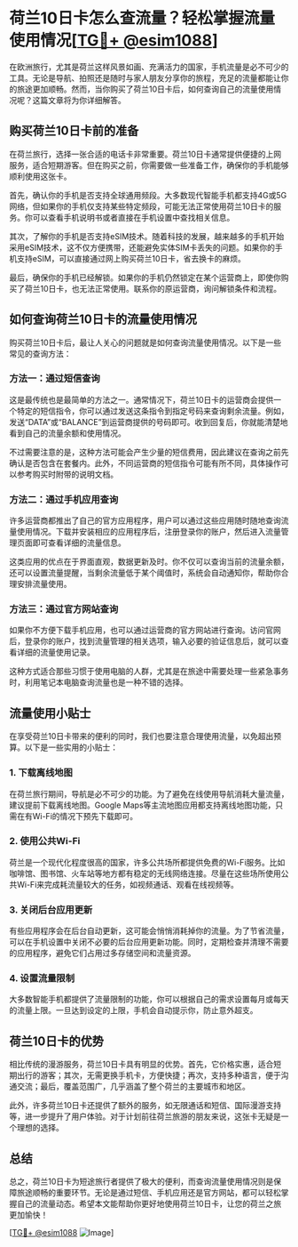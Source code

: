 # 荷兰10日卡怎么查流量？轻松掌握流量使用情况[[TG💪+ @esim1088](https://t.me/s/esim1088)]

在欧洲旅行，尤其是荷兰这样风景如画、充满活力的国家，手机流量是必不可少的工具。无论是导航、拍照还是随时与家人朋友分享你的旅程，充足的流量都能让你的旅途更加顺畅。然而，当你购买了荷兰10日卡后，如何查询自己的流量使用情况呢？这篇文章将为你详细解答。

## 购买荷兰10日卡前的准备

在荷兰旅行，选择一张合适的电话卡非常重要。荷兰10日卡通常提供便捷的上网服务，适合短期游客。但在购买之前，你需要做一些准备工作，确保你的手机能够顺利使用这张卡。

首先，确认你的手机是否支持全球通用频段。大多数现代智能手机都支持4G或5G网络，但如果你的手机仅支持某些特定频段，可能无法正常使用荷兰10日卡的服务。你可以查看手机说明书或者直接在手机设置中查找相关信息。

其次，了解你的手机是否支持eSIM技术。随着科技的发展，越来越多的手机开始采用eSIM技术，这不仅方便携带，还能避免实体SIM卡丢失的问题。如果你的手机支持eSIM，可以直接通过网上购买荷兰10日卡，省去换卡的麻烦。

最后，确保你的手机已经解锁。如果你的手机仍然锁定在某个运营商上，即使你购买了荷兰10日卡，也无法正常使用。联系你的原运营商，询问解锁条件和流程。

## 如何查询荷兰10日卡的流量使用情况

购买荷兰10日卡后，最让人关心的问题就是如何查询流量使用情况。以下是一些常见的查询方法：

### 方法一：通过短信查询

这是最传统也是最简单的方法之一。通常情况下，荷兰10日卡的运营商会提供一个特定的短信指令，你可以通过发送这条指令到指定号码来查询剩余流量。例如，发送“DATA”或“BALANCE”到运营商提供的号码即可。收到回复后，你就能清楚地看到自己的流量余额和使用情况。

不过需要注意的是，这种方法可能会产生少量的短信费用，因此建议在查询之前先确认是否包含在套餐内。此外，不同运营商的短信指令可能有所不同，具体操作可以参考购买时附带的说明文档。

### 方法二：通过手机应用查询

许多运营商都推出了自己的官方应用程序，用户可以通过这些应用随时随地查询流量使用情况。下载并安装相应的应用程序后，注册登录你的账户，然后进入流量管理页面即可查看详细的流量信息。

这类应用的优点在于界面直观，数据更新及时。你不仅可以查询当前的流量余额，还可以设置流量提醒，当剩余流量低于某个阈值时，系统会自动通知你，帮助你合理安排流量使用。

### 方法三：通过官方网站查询

如果你不方便下载手机应用，也可以通过运营商的官方网站进行查询。访问官网后，登录你的账户，找到流量管理的相关选项，输入必要的验证信息后，就可以查看详细的流量使用记录。

这种方式适合那些习惯于使用电脑的人群，尤其是在旅途中需要处理一些紧急事务时，利用笔记本电脑查询流量也是一种不错的选择。

## 流量使用小贴士

在享受荷兰10日卡带来的便利的同时，我们也要注意合理使用流量，以免超出预算。以下是一些实用的小贴士：

### 1. 下载离线地图

在荷兰旅行期间，导航是必不可少的功能。为了避免在线使用导航消耗大量流量，建议提前下载离线地图。Google Maps等主流地图应用都支持离线地图功能，只需在有Wi-Fi的情况下预先下载即可。

### 2. 使用公共Wi-Fi

荷兰是一个现代化程度很高的国家，许多公共场所都提供免费的Wi-Fi服务。比如咖啡馆、图书馆、火车站等地方都有稳定的无线网络连接。尽量在这些场所使用公共Wi-Fi来完成耗流量较大的任务，如视频通话、观看在线视频等。

### 3. 关闭后台应用更新

有些应用程序会在后台自动更新，这可能会悄悄消耗掉你的流量。为了节省流量，可以在手机设置中关闭不必要的后台应用更新功能。同时，定期检查并清理不需要的应用程序，避免它们占用过多存储空间和流量资源。

### 4. 设置流量限制

大多数智能手机都提供了流量限制的功能，你可以根据自己的需求设置每月或每天的流量上限。一旦达到设定的上限，手机会自动提示你，防止意外超支。

## 荷兰10日卡的优势

相比传统的漫游服务，荷兰10日卡具有明显的优势。首先，它价格实惠，适合短期出行的游客；其次，无需更换手机卡，方便快捷；再次，支持多种语言，便于沟通交流；最后，覆盖范围广，几乎涵盖了整个荷兰的主要城市和地区。

此外，许多荷兰10日卡还提供了额外的服务，如无限通话和短信、国际漫游支持等，进一步提升了用户体验。对于计划前往荷兰旅游的朋友来说，这张卡无疑是一个理想的选择。

## 总结

总之，荷兰10日卡为短途旅行者提供了极大的便利，而查询流量使用情况则是保障旅途顺畅的重要环节。无论是通过短信、手机应用还是官方网站，都可以轻松掌握自己的流量动态。希望本文能帮助你更好地使用荷兰10日卡，让您的荷兰之旅更加愉快！

[[TG💪+ @esim1088](https://t.me/s/esim1088) ![Image](https://i.postimg.cc/4NQfJmqS/Snipaste-2025-05-13-00-14-12.png)]